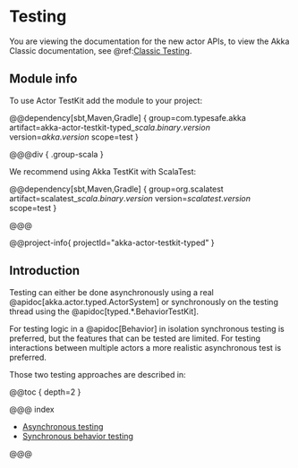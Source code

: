 # Testing

You are viewing the documentation for the new actor APIs, to view the Akka Classic documentation, see @ref:[Classic Testing](../testing.md).

## Module info

To use Actor TestKit add the module to your project:

@@dependency[sbt,Maven,Gradle] {
  group=com.typesafe.akka
  artifact=akka-actor-testkit-typed_$scala.binary.version$
  version=$akka.version$
  scope=test
}

@@@div { .group-scala }

We recommend using Akka TestKit with ScalaTest:

@@dependency[sbt,Maven,Gradle] {
  group=org.scalatest
  artifact=scalatest_$scala.binary.version$
  version=$scalatest.version$
  scope=test
}

@@@

@@project-info{ projectId="akka-actor-testkit-typed" }

## Introduction

Testing can either be done asynchronously using a real @apidoc[akka.actor.typed.ActorSystem] or synchronously on the testing thread using the
@apidoc[typed.*.BehaviorTestKit].

For testing logic in a @apidoc[Behavior] in isolation synchronous testing is preferred, but the features that can be
tested are limited. For testing interactions between multiple actors a more realistic asynchronous test is preferred.

Those two testing approaches are described in:

@@toc { depth=2 }

@@@ index

* [Asynchronous testing](testing-async.md)
* [Synchronous behavior testing](testing-sync.md)

@@@

